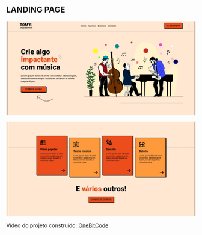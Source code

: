 ## LANDING PAGE


![parte1](foto.jpg)

![parte2](foto2.jpg)

Vídeo do projeto construído: [OneBitCode](https://www.youtube.com/watch?v=Wo7UnH8TYbc&t=1040s)